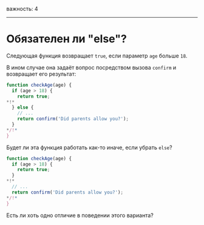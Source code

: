 важность: 4

---

# Обязателен ли "else"?

Следующая функция возвращает `true`, если параметр `age` больше `18`.

В ином случае она задаёт вопрос посредством вызова `confirm` и возвращает его результат:

```js
function checkAge(age) {
  if (age > 18) {
    return true;
*!*
  } else {
    // ...
    return confirm('Did parents allow you?');
  }
*/!*
}
```

Будет ли эта функция работать как-то иначе, если убрать `else`?

```js
function checkAge(age) {
  if (age > 18) {
    return true;
  }
*!*
  // ...
  return confirm('Did parents allow you?');
*/!*
}
```

Есть ли хоть одно отличие в поведении этого варианта?
